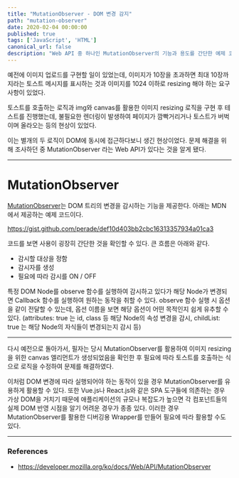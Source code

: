 ```yaml
---
title: "MutationObserver - DOM 변경 감지"
path: "mutation-observer"
date: 2020-02-04 00:00:00
published: true
tags: ['JavaScript', 'HTML']
canonical_url: false
description: "Web API 중 하나인 MutationObserver의 기능과 용도를 간단한 예제 코드와 함께 알아본다."
---
```


예전에 이미지 업로드를 구현할 일이 있었는데, 이미지가 10장을 초과하면 최대 10장까지라는 토스트 메시지를 표시하는 것과 이미지를 1024 이하로 resizing 해야 하는 요구사항이 있었다.

토스트를 호출하는 로직과 img와 canvas를 활용한 이미지 resizing 로직을 구현 후 테스트를 진행했는데, 불필요한 렌더링이 발생하여 페이지가 깜빡거리거나 토스트가 버벅이며 올라오는 등의 현상이 있었다.

이는 별개의 두 로직이 DOM에 동시에 접근하다보니 생긴 현상이었다. 문제 해결을 위해 조사하던 중 MutationObserver 라는 Web API가 있다는 것을 알게 됐다.

***

# MutationObserver

[MutationObserver](https://developer.mozilla.org/ko/docs/Web/API/MutationObserver)는 DOM 트리의 변경을 감시하는 기능을 제공한다. 아래는 MDN에서 제공하는 예제 코드이다.

https://gist.github.com/perade/def10d403bb2cbc16313357934a01ca3

코드를 보면 사용이 굉장히 간단한 것을 확인할 수 있다. 큰 흐름은 아래와 같다.

- 감시할 대상을 정함
- 감시자를 생성
- 필요에 따라 감시를 ON / OFF

특정 DOM Node를 observe 함수를 실행하여 감시하고 있다가 해당 Node가 변경되면 Callback 함수를 실행하여 원하는 동작을 취할 수 있다. observe 함수 실행 시 옵션을 같이 전달할 수 있는데, 옵션 이름을 보면 해당 옵션이 어떤 목적인지 쉽게 유추할 수 있다. (attributes: true 는 id, class 등 해당 Node의 속성 변경을 감시, childList: true 는 해당 Node의 자식들이 변경되는지 감시 등)

***

다시 예전으로 돌아가서, 필자는 당시 MutationObserver를 활용하여 이미지 resizing을 위한 canvas 엘리먼트가 생성되었음을 확인한 후 필요에 따라 토스트를 호출하는 식으로 로직을 수정하여 문제를 해결하였다.

이처럼 DOM 변경에 따라 실행되어야 하는 동작이 있을 경우 MutationObserver를 유용하게 활용할 수 있다. 또한 Vue.js나 React.js와 같은 SPA 도구들에 의존하는 경우 가상 DOM을 거치기 때문에 애플리케이션의 규모나 복잡도가 높으면 각 컴포넌트들의 실제 DOM 반영 시점을 알기 어려운 경우가 종종 있다. 이러한 경우 MutationObserver를 활용한 디버깅용 Wrapper를 만들어 필요에 따라 활용할 수도 있다.

***

### References

- https://developer.mozilla.org/ko/docs/Web/API/MutationObserver